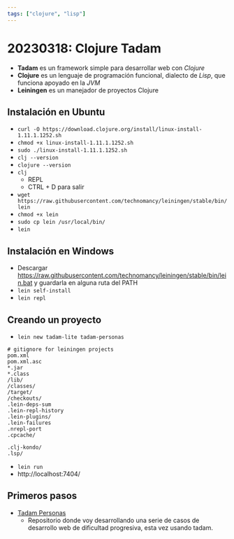 ```yaml
---
tags: ["clojure", "lisp"]
---
```


# 20230318: Clojure Tadam

<TagsLinks />

- **Tadam** es un framework simple para desarrollar web con *Clojure*
- **Clojure** es un lenguaje de programación funcional, dialecto de *Lisp*, que funciona apoyado en la *JVM*
- **Leiningen** es un manejador de proyectos Clojure

## Instalación en Ubuntu

- `curl -O https://download.clojure.org/install/linux-install-1.11.1.1252.sh`
- `chmod +x linux-install-1.11.1.1252.sh`
- `sudo ./linux-install-1.11.1.1252.sh`
- `clj --version`
- `clojure --version`
- `clj`
	- REPL
	- CTRL + D para salir
- `wget https://raw.githubusercontent.com/technomancy/leiningen/stable/bin/lein`
- `chmod +x lein`
- `sudo cp lein /usr/local/bin/`
- `lein`

## Instalación en Windows

- Descargar https://raw.githubusercontent.com/technomancy/leiningen/stable/bin/lein.bat y guardarla en alguna ruta del PATH
- `lein self-install`
- `lein repl`

## Creando un proyecto
- `lein new tadam-lite tadam-personas`

```
# gitignore for leiningen projects
pom.xml
pom.xml.asc
*.jar
*.class
/lib/
/classes/
/target/
/checkouts/
.lein-deps-sum
.lein-repl-history
.lein-plugins/
.lein-failures
.nrepl-port
.cpcache/

.clj-kondo/
.lsp/
```

- `lein run`
- http://localhost:7404/

## Primeros pasos

- [Tadam Personas](https://github.com/akobashikawa/tadam-personas)
	- Repositorio donde voy desarrollando una serie de casos de desarrollo web de dificultad progresiva, esta vez usando tadam.